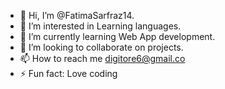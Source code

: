 - 👋 Hi, I’m @FatimaSarfraz14.
- 👀 I’m interested in Learning languages.
- 🌱 I’m currently learning Web App development.
- 💞️ I’m looking to collaborate on projects.
- 📫 How to reach me digitore6@gmail.co
- ⚡ Fun fact: Love coding

<!---
FatimaSarfraz14/FatimaSarfraz14 is a ✨ special ✨ repository because its `README.md` (this file) appears on your GitHub profile.
You can click the Preview link to take a look at your changes.
--->
